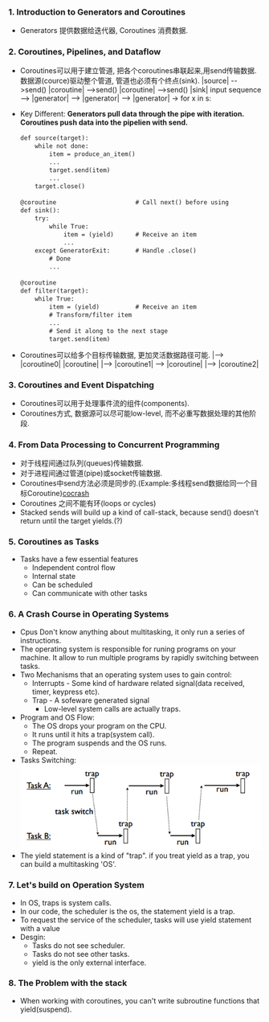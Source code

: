 ### 1. Introduction to Generators and Coroutines
* Generators 提供数据给迭代器, Coroutines 消费数据.

### 2. Coroutines, Pipelines, and Dataflow
*  Coroutines可以用于建立管道, 把各个coroutines串联起来,用send传输数据.
   数据源(cource)驱动整个管道, 管道也必须有个终点(sink).
   |source| -->send() |coroutine| -->send() |coroutine| -->send() |sink|
   input sequence --> |generator| --> |generator| --> |generator| -> for x in s:
*  Key Different:
  __Generators pull data through the pipe with iteration.__
  __Coroutines push data into the pipelien with send.__

    ```
    def source(target):
        while not done:
            item = produce_an_item()
            ...
            target.send(item)
            ...
        target.close()
    
    @coroutine                      # Call next() before using
    def sink():
        try:
            while True:
                item = (yield)      # Receive an item
                ...
        except GeneratorExit:       # Handle .close()
            # Done
            ...
    
    @coroutine
    def filter(target):
        while True:
            item = (yield)          # Receive an item
            # Transform/filter item
            ...
            # Send it along to the next stage
            target.send(item)

    ```
* Coroutines可以给多个目标传输数据, 更加灵活数据路径可能.
               |--> |coroutine0|
   |coroutine| |--> |coroutine1|  --> |coroutine|
               |--> |coroutine2| 

### 3. Coroutines and Event Dispatching
* Coroutines可以用于处理事件流的组件(components).
* Coroutines方式, 数据源可以尽可能low-level, 而不必重写数据处理的其他阶段.

### 4. From Data Processing to Concurrent Programming
* 对于线程间通过队列(queues)传输数据.
* 对于进程间通过管道(pipe)或socket传输数据.
* Coroutines中send方法必须是同步的.(Example:多线程send数据给同一个目标Coroutine)[cocrash]()
* Coroutines 之间不能有环(loops or cycles)
* Stacked sends will build up a kind of call-stack, because send() doesn't return until the target yields.(?)

### 5. Coroutines as Tasks
* Tasks have a few essential features
    * Independent control flow
    * Internal state
    * Can be scheduled
    * Can communicate with other tasks

### 6. A Crash Course in Operating Systems
* Cpus Don't know anything about multitasking, it only run a series of instructions.
* The operating system is responsible for runing programs on your machine. It allow to run multiple programs by rapidly switching between tasks.
* Two Mechanisms that an operating system uses to gain control:
    * Interrupts - Some kind of hardware related signal(data received, timer, keypress etc).
    * Trap - A sofeware generated signal
        * Low-level system calls are actually traps.
* Program and OS Flow:
    * The OS drops your program on the CPU.
    * It runs until it hits a trap(system call).
    * The program suspends and the OS runs.
    * Repeat.
* Tasks Switching:
![task switching](./images/task_switching.png)
* The yield statement is a kind of "trap". if you treat yield as a trap, you can build a multitasking 'OS'.

### 7. Let's build on Operation System
* In OS, traps is system calls.
* In our code, the scheduler is the os, the statement yield is a trap.
* To request the service of the scheduler, tasks will use yield statement with a value
* Desgin:
    * Tasks do not see scheduler.
    * Tasks do not see other tasks.
    * yield is the only external interface.

### 8. The Problem with the stack
* When working with coroutines, you can't write subroutine functions that yield(suspend).
